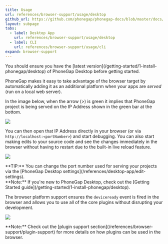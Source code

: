 ```yaml
---
title: Usage
url: references/browser-support/usage/desktop
github_url: https://github.com/phonegap/phonegap-docs/blob/master/docs/references/browser-support/usage/1-desktop.html.md
layout: subpage
tabs:
  - label: Desktop App
    url: references/browser-support/usage/desktop
  - label: CLI
    url: references/browser-support/usage/cli
expand: browser-support
--- 
```


<div class="alert--warning">You should ensure you have the [latest version](/getting-started/1-install-phonegap/desktop) of PhoneGap Desktop
before getting started.</div>   

PhoneGap makes it easy to take advantage of the browser target by automatically adding it as an additional platform when your apps are
*served* (run on a local web server). 

In the image below, when the arrow (>) is green it implies that PhoneGap project is being served on the IP Address shown in the green bar at the bottom.
  
  ![](/images/desktop-app-create.png)
 
You can then open that IP Address directly in your browser (or via `http://localhost:<portNumber>`) 
and start debugging. You can also start making edits to your source code and see the changes immediately in the browser without having to 
restart due to the built-in live reload feature. 
          
 ![](/images/browser-support/live-reload.png)
 
<div class="alert--tip">**TIP:** You can change the port number used for serving your projects via the [PhoneGap Desktop settings](/references/desktop-app/edit-settings).</div> 

<div class="alert--info">**Note:** If you're new to PhoneGap Desktop, check out the [Getting Started guide](/getting-started/1-install-phonegap/desktop).</div>

The browser platform support ensures the `deviceready` event is fired in the browser and allows you to use all of the core plugins without 
disrupting your development. 

 ![](/images/browser-support/chrome-debug-deviceready.png)
 
<div class="alert--info">**Note:** Check out the [plugin support section](/references/browser-support/plugin-support) for more details on how 
plugins can be used in the browser.</div>
 
 